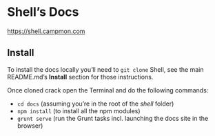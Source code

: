 # Shell’s Docs

<https://shell.campmon.com>

## Install

To install the docs locally you’ll need to `git clone` Shell, see the main
README.md’s **Install** section for those instructions.

Once cloned crack open the Terminal and do the following commands:

- `cd docs` (assuming you’re in the root of the *shell* folder)
- `npm install` (to install all the npm modules)
- `grunt serve` (run the Grunt tasks incl. launching the docs site in the browser)
